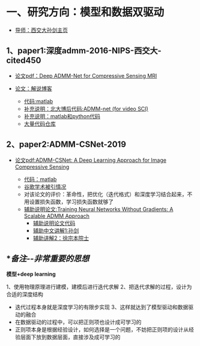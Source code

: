 #  一、研究方向：模型和数据双驱动

- [导师：西交大孙剑主页](http://gr.xjtu.edu.cn/web/jiansun/chinese)

## 1、paper1:深度admm-2016-NIPS-西交大-cited450

- [论文pdf：Deep ADMM-Net for Compressive Sensing MRI](http://gr.xjtu.edu.cn/c/document_library/get_file?folderId=1401787&name=DLFE-85574.pdf)

- [论文：解说博客](https://www.cnblogs.com/XiangGu/p/9190647.html)
  - [代码:matlab](https://github.com/search?q=Deep+ADMM-Net)
  - [补充说明：北大博后代码:ADMM-net (for video SCI)](https://github.com/mengziyi64/ADMM-net)
  - [补充说明：matlab和python代码](https://github.com/PotatoThanh/ADMM-NeuralNetworks)
  - [大量代码仓库](https://github.com/search?o=desc&q=ADMM-NET&s=stars&type=Repositories)



## 2、paper2:ADMM-CSNet-2019

- [论文pdf:ADMM-CSNet: A Deep Learning Approach for Image Compressive Sensing](https://ieeexplore.ieee.org/abstract/document/8550778)

  - [代码：matlab](https://github.com/yangyan92/ADMM-CSNet)
  - [谷歌学术被引情况](https://scholar.lanfanshu.cn/scholar?cites=18618214628876747&as_sdt=2005&sciodt=0,5&hl=zh-CN)
  - 对该论文的评价：革命性，把优化（迭代格式）和深度学习结合起来，不用设置损失函数，学习损失函数就够了
  - [辅助说明论文:Training Neural Networks Without Gradients:
A Scalable ADMM Approach
](http://proceedings.mlr.press/v48/taylor16.pdf)
    - [辅助说明论文代码](https://github.com/PotatoThanh/ADMM-NeuralNetworks)
    - [辅助中文讲解1:孙剑](https://www.bilibili.com/video/BV13K411T7wD?from=search&seid=10320789613046738913)
    - [辅助讲解2：徐宗本院士](https://www.bilibili.com/video/BV1Cv41147uh?from=search&seid=13059918824089837703)

## **备注--非常重要的思想*

**模型+deep learning**

1、使用物理原理进行建模，建模后进行迭代求解
2、把迭代求解的过程，设计为合适的深度结构
  - 迭代过程本身就是深度学习的有限步实现
3、这样就达到了模型驱动和数据驱动的融合
  - 在数据驱动的过程中，可以把正则项也设计成可学习的
  - 正则项本身是根据经验设计，如何选择是一个问题，不妨把正则项的设计从经验层面下放到数据层面，直接涉及成可学习的
